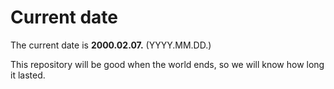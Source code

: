 # Current date

The current date is **2000.02.07.** (YYYY.MM.DD.)

This repository will be good when the world ends, so we will know how long it lasted.